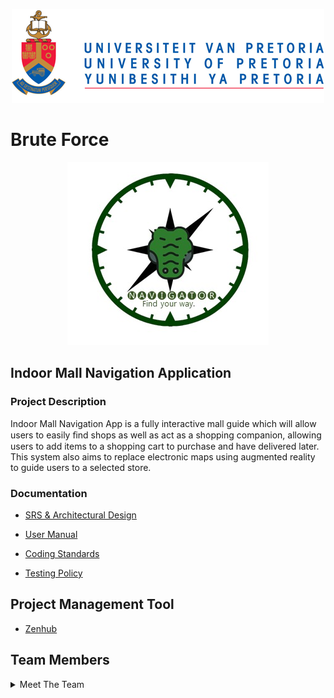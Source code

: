  <p align="center">
 <img src="https://github.com/cos301-2019-se/Indoor-Mall-Navigation-Application/blob/master/Documentation/Architectural%20Design%20Documentation/up_logo.png" alt="UP"	title="UPLogo"  /> 
 </p>
  

# **Brute Force**
<p align="center">
 <img src="https://github.com/cos301-2019-se/Indoor-Mall-Navigation-Application/blob/master/Documentation/IdoorMallNav_logo.jpeg" alt="UP"	title="UPLogo"  /> 
</p>

## **Indoor Mall Navigation Application**

### **Project Description**
Indoor Mall Navigation App is a fully interactive mall guide which will allow users to easily ﬁnd shops as well as act as a shopping companion, allowing users to add items to a shopping cart to purchase and have delivered later. This system also aims to replace electronic maps using augmented reality to guide users to a selected store.

### **Documentation**
- <a href="https://github.com/cos301-2019-se/Indoor-Mall-Navigation-Application/blob/master/Documentation/SRS%20Document/COS_301___Indoor_Mall_Navigation_SRS_document.pdf" target="_blank">SRS & Architectural Design</a> <br>

- <a href="https://github.com/cos301-2019-se/Indoor-Mall-Navigation-Application/blob/master/Documentation/User%20Manual/COS_301___User_Manual___Indoor_Mall_Navigation%20(4).pdf" target="_blank">User Manual</a> <br>

- <a href="https://github.com/cos301-2019-se/Indoor-Mall-Navigation-Application/blob/master/Documentation/Coding%20Standards/Brute_Force___Indoor_Mall_Navigation___Coding_Standards.pdf" target="_blank">Coding Standards</a> <br>

- <a href="https://github.com/cos301-2019-se/Indoor-Mall-Navigation-Application/blob/master/Documentation/Testing%20Policy/Testing_Policy.pdf" target="_blank">Testing Policy</a> <br>
## **Project Management Tool**
- <a href="https://app.zenhub.com/workspaces/indoor-mall-navigation-tasks-5d1f45a3c1f68f721895cfa4/board?repos=182156349" target="_blank">Zenhub</a> <br>

## **Team Members**
<details><summary> Meet The Team</summary><br>
  
   <details><summary>Thabo Ntsoane - 15107532</summary>
      - <a href="https://github.com/ThaboNtsoane" target="_blank">Github</a> <br>
      - <a href="https://www.linkedin.com/in/thabo-ntsoane-40380a139/" target="_blank">Linked In</a> <br>
      - <a href="https://github.com/cos301-2019-se/Indoor-Mall-Navigation-Application/blob/master/User%20Profiles/Thabo.md" target="_blank">User Profile</a> <br>
  </details>
  <details><summary>Mpho Mashaba - u14309999</summary>
      - <a href="https://github.com/MphoMashaba" target="_blank">Github</a> <br>
      - <a href="https://www.linkedin.com/in/mpho-mashaba-07ab4615a/" target="_blank">Linked In</a> <br>
      - <a href="https://github.com/cos301-2019-se/Indoor-Mall-Navigation-Application/blob/master/User%20Profiles/Mpho.md" target="_blank">User Profile</a> <br>
  </details>
  <details><summary>Bandile Dlamini - 14402425</summary>
      - <a href="https://github.com/u14402425" target="_blank">Github</a> <br>
      - <a href="https://www.linkedin.com/in/bandile-p-dlamini/" target="_blank">Linked In</a> <br>
      - <a href="https://github.com/cos301-2019-se/Indoor-Mall-Navigation-Application/blob/master/User%20Profiles/Bandile.md" target="_blank">User Profile</a> <br>
  </details>
  <details><summary>Thomas Honiball - 15348751</summary>
      - <a href="https://github.com/ThomasHoniball" target="_blank">Github</a> <br>
      - <a href="https://github.com/ThomasHoniball" target="_blank">Linked In</a> <br>
      - <a href="https://github.com/cos301-2019-se/Indoor-Mall-Navigation-Application/blob/master/User%20Profiles/Thomas.md" target="_blank">User Profile</a> <br>
  </details>
  <details><summary>Munyadziwa Tshisimba - u11034531</summary>
      - <a href="https://github.com/khodanit" target="_blank">Github</a> <br>
      - <a href="https://github.com/khodanit" target="_blank">Linked In</a> <br>
      - <a href="https://github.com/cos301-2019-se/Indoor-Mall-Navigation-Application/blob/master/User%20Profiles/Khodani.md" target="_blank">User Profile</a> <br>
  </details>
</details>






